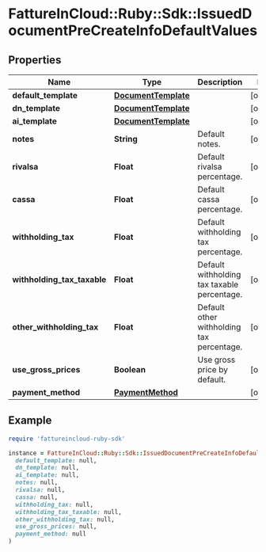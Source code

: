 # FattureInCloud::Ruby::Sdk::IssuedDocumentPreCreateInfoDefaultValues

## Properties

| Name | Type | Description | Notes |
| ---- | ---- | ----------- | ----- |
| **default_template** | [**DocumentTemplate**](DocumentTemplate.md) |  | [optional] |
| **dn_template** | [**DocumentTemplate**](DocumentTemplate.md) |  | [optional] |
| **ai_template** | [**DocumentTemplate**](DocumentTemplate.md) |  | [optional] |
| **notes** | **String** | Default notes. | [optional] |
| **rivalsa** | **Float** | Default rivalsa percentage. | [optional] |
| **cassa** | **Float** | Default cassa percentage. | [optional] |
| **withholding_tax** | **Float** | Default withholding tax percentage. | [optional] |
| **withholding_tax_taxable** | **Float** | Default withholding tax taxable percentage. | [optional] |
| **other_withholding_tax** | **Float** | Default other withholding tax percentage. | [optional] |
| **use_gross_prices** | **Boolean** | Use gross price by default. | [optional] |
| **payment_method** | [**PaymentMethod**](PaymentMethod.md) |  | [optional] |

## Example

```ruby
require 'fattureincloud-ruby-sdk'

instance = FattureInCloud::Ruby::Sdk::IssuedDocumentPreCreateInfoDefaultValues.new(
  default_template: null,
  dn_template: null,
  ai_template: null,
  notes: null,
  rivalsa: null,
  cassa: null,
  withholding_tax: null,
  withholding_tax_taxable: null,
  other_withholding_tax: null,
  use_gross_prices: null,
  payment_method: null
)
```

